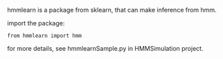 hmmlearn is a package from sklearn, that can make inference from hmm.

import the package:

```
from hmmlearn import hmm
```

for more details, see hmmlearnSample.py in HMMSimulation project.
